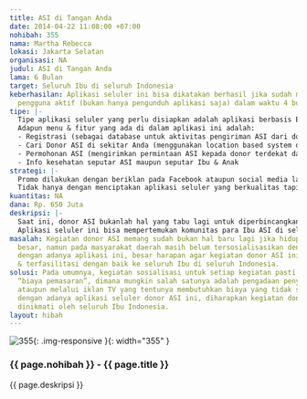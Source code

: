 ```yaml
---
title: ASI di Tangan Anda
date: 2014-04-22 11:08:00 +07:00
nohibah: 355
nama: Martha Rebecca
lokasi: Jakarta Selatan
organisasi: NA
judul: ASI di Tangan Anda
lama: 6 Bulan
target: Seluruh Ibu di seluruh Indonesia
keberhasilan: Aplikasi seluler ini bisa dikatakan berhasil jika sudah mencapai 1000
  pengguna aktif (bukan hanya pengunduh aplikasi saja) dalam waktu 4 bulan
tipe: |-
  Tipe aplikasi seluler yang perlu disiapkan adalah aplikasi berbasis BlackBerry, Apple (iPhone), Android, Windows Phone, maupun J2ME (untuk mencakup para Ibu yang masih berada di daerah terpencil).
  Adapun menu & fitur yang ada di dalam aplikasi ini adalah:
  - Registrasi (sebagai database untuk aktivitas pengiriman ASI dari donor)
  - Cari Donor ASI di sekitar Anda (menggunakan location based system dimana sang Ibu bisa mendeteksi donor ASI terdekat dari posisi Ibu)
  - Permohonan ASI (mengirimkan permintaan ASI kepada donor terdekat dari lokasi Ibu yg meminta)
  - Info kesehatan seputar ASI maupun seputar Ibu & Anak
strategi: |-
  Promo dilakukan dengan beriklan pada Facebook ataupun social media lainnya karena di dalam aplikasi juga disediakan fitur “share to social media”, melalui pelatihan aplikasi ke puskemas atau RSD seluruh Indonesia, dan melalui komunitas Ibu ASI lainnya.
  Tidak hanya dengan menciptakan aplikasi seluler yang berkualitas tapi juga dengan melakukan sosialisasi secara “on ground” dan secara digital serta bekerjasama dengan pihak-pihak yang bisa mendukung aplikasi ini, misalnya dengan perusahaan kurir/jasa maupun dengan komunitas Ibu ASI seluruh Indonesia
kuantitas: NA
dana: Rp. 650 Juta
deskripsi: |-
  Saat ini, donor ASI bukanlah hal yang tabu lagi untuk diperbincangkan bahkan belakangan ini, kegiatan donor ASI semakin marak.
  Aplikasi seluler ini bisa mempertemukan komunitas para Ibu ASI di seluruh Indonesia, baik dari para Ibu pendonor maupun para Ibu yang membutuhkan donor ASI bagi anak-anaknya. Namun aplikasi ini bukan hanya menjadi wadah untuk kegiatan donor ASI tapi juga menyediakan info-info yang dibutuhkan para ibu, baik sekitar info ASI tapi juga info sekitar kesehatan pada umumnya.
masalah: Kegiatan donor ASI memang sudah bukan hal baru lagi jika hidup di dalam kota
  besar, namun pada masyarakat daerah masih belum tersosialisasikan dengan baik. Maka
  dengan adanya aplikasi ini, besar harapan agar kegiatan donor ASI ini bisa tersosialisasikan
  & terfasilitasi dengan baik ke seluruh Ibu di seluruh Indonesia.
solusi: Pada umumnya, kegiatan sosialisasi untuk setiap kegiatan pasti membutuhkan
  “biaya pemasaran”, dimana mungkin salah satunya adalah pengadaan penyuluhan ke daerah
  ataupun melalui iklan TV yang tentunya membutuhkan biaya yang tidak sedikit. Maka
  dengan adanya aplikasi seluler donor ASI ini, diharapkan kegiatan donor ASI bisa
  dinikmati oleh seluruh Ibu Indonesia.
layout: hibah
---
```


![355](/static/img/hibahcms/355.png){: .img-responsive }{: width="355" }

### {{ page.nohibah }} - {{ page.title }}

{{ page.deskripsi }}
